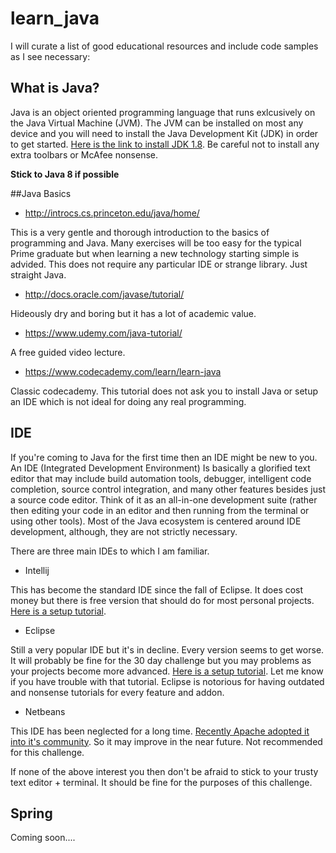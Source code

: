 # learn_java

I will curate a list of good educational resources and include code samples as I see necessary:

## What is Java?

Java is an object oriented programming language that runs exlcusively on the Java Virtual Machine (JVM). The JVM can be installed on most any device and you will need to install the Java Development Kit (JDK) in order to get started. [Here is the link to install JDK 1.8](http://www.oracle.com/technetwork/java/javase/downloads/jdk8-downloads-2133151.html). Be careful not to install any extra toolbars or McAfee nonsense.

**Stick to Java 8 if possible**

##Java Basics

* http://introcs.cs.princeton.edu/java/home/

This is a very gentle and thorough introduction to the basics of programming and Java. Many exercises will be too easy for the typical Prime graduate but when learning a new technology starting simple is advided. This does not require any particular IDE or strange library. Just straight Java.

* http://docs.oracle.com/javase/tutorial/

Hideously dry and boring but it has a lot of academic value.

* https://www.udemy.com/java-tutorial/

A free guided video lecture.

* https://www.codecademy.com/learn/learn-java

Classic codecademy. This tutorial does not ask you to install Java or setup an IDE which is not ideal for doing any real programming.

## IDE

If you're coming to Java for the first time then an IDE might be new to you. An IDE (Integrated Development Environment) Is basically a glorified text editor that may include build automation tools, debugger, intelligent code completion, source control integration, and many other features besides just a source code editor. Think of it as an all-in-one development suite (rather then editing your code in an editor and then running from the terminal or using other tools). Most of the Java ecosystem is centered around IDE development, although, they are not strictly necessary.
 
There are three main IDEs to which I am familiar.

* Intellij

This has become the standard IDE since the fall of Eclipse. It does cost money but there is free version that should do for most personal projects. [Here is a setup tutorial](https://examples.javacodegeeks.com/desktop-java/ide/intellij-idea-tutorial-beginners/).

* Eclipse

Still a very popular IDE but it's in decline. Every version seems to get worse. It will probably be fine for the 30 day challenge but you may problems as your projects become more advanced. [Here is a setup tutorial](https://www.tutorialspoint.com/eclipse/eclipse_installation.htm). Let me know if you have trouble with that tutorial. Eclipse is notorious for having outdated and nonsense tutorials for every feature and addon.

* Netbeans

This IDE has been neglected for a long time. [Recently Apache adopted it into it's community](https://wiki.apache.org/incubator/NetBeansProposal). So it may improve in the near future. Not recommended for this challenge.

If none of the above interest you then don't be afraid to stick to your trusty text editor + terminal. It should be fine for the purposes of this challenge.

## Spring

Coming soon.... 


